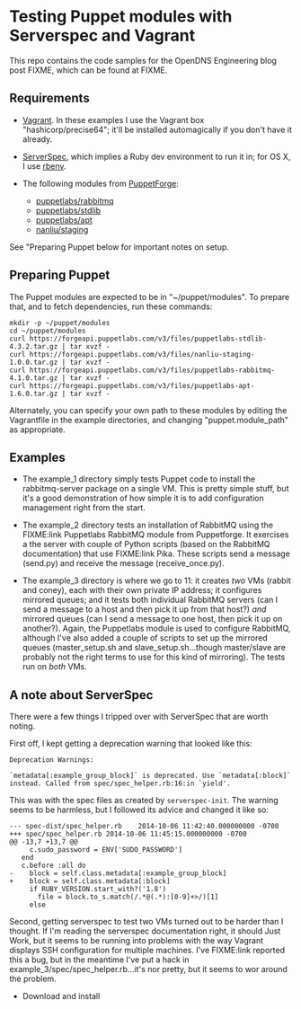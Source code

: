 # Testing Puppet modules with Serverspec and Vagrant

This repo contains the code samples for the OpenDNS Engineering blog
post FIXME, which can be found at FIXME.

## Requirements

* [Vagrant](http://downloads.vagrantup.com/).  In these examples I use
  the Vagrant box "hashicorp/precise64"; it'll be installed
  automagically if you don't have it already.
* [ServerSpec](http://serverspec.org), which implies a Ruby dev
  environment to run it in; for OS X, I use
  [rbenv](https://github.com/sstephenson/rbenv).
* The following modules from
  [PuppetForge](https://forge.puppetlabs.com):

  * [puppetlabs/rabbitmq](https://forge.puppetlabs.com/puppetlabs/rabbitmq)
  * [puppetlabs/stdlib](https://forge.puppetlabs.com/puppetlabs/stdlib)
  * [puppetlabs/apt](https://forge.puppetlabs.com/puppetlabs/apt)
  * [nanliu/staging](https://forge.puppetlabs.com/nanliu/staging)

See "Preparing Puppet below for important notes on setup.

## Preparing Puppet

The Puppet modules are expected to be in "~/puppet/modules".  To
prepare that, and to fetch dependencies, run these commands:

```
mkdir -p ~/puppet/modules
cd ~/puppet/modules
curl https://forgeapi.puppetlabs.com/v3/files/puppetlabs-stdlib-4.3.2.tar.gz | tar xvzf - 
curl https://forgeapi.puppetlabs.com/v3/files/nanliu-staging-1.0.0.tar.gz | tar xvzf - 
curl https://forgeapi.puppetlabs.com/v3/files/puppetlabs-rabbitmq-4.1.0.tar.gz | tar xvzf -
curl https://forgeapi.puppetlabs.com/v3/files/puppetlabs-apt-1.6.0.tar.gz | tar xvzf -
```

Alternately, you can specify your own path to these modules by editing
the Vagrantfile in the example directories, and changing
"puppet.module_path" as appropriate.

## Examples

* The example_1 directory simply tests Puppet code to install the
  rabbitmq-server package on a single VM.  This is pretty simple
  stuff, but it's a good demonstration of how simple it is to add
  configuration management right from the start.

* The example_2 directory tests an installation of RabbitMQ using the
  FIXME:link Puppetlabs RabbitMQ module from Puppetforge.  It
  exercises a the server with couple of Python scripts (based on the
  RabbitMQ documentation) that use FIXME:link Pika.  These scripts
  send a message (send.py) and receive the message (receive_once.py).

* The example_3 directory is where we go to 11: it creates *two* VMs
  (rabbit and coney), each with their own private IP address; it
  configures mirrored queues; and it tests both individual RabbitMQ
  servers (can I send a message to a host and then pick it up from
  that host?) *and* mirrored queues (can I send a message to one host,
  then pick it up on another?).  Again, the Puppetlabs module is used
  to configure RabbitMQ, although I've also added a couple of scripts
  to set up the mirrored queues (master_setup.sh and
  slave_setup.sh...though master/slave are probably not the right
  terms to use for this kind of mirroring).  The tests run on *both*
  VMs.

## A note about ServerSpec

There were a few things I tripped over with ServerSpec that are worth
noting.

First off, I kept getting a deprecation warning that looked like this:

```
Deprecation Warnings:

`metadata[:example_group_block]` is deprecated. Use `metadata[:block]`
instead. Called from spec/spec_helper.rb:16:in `yield'.

```

This was with the spec files as created by `serverspec-init`.  The
warning seems to be harmless, but I followed its advice and changed it
like so:

```
--- spec-dist/spec_helper.rb	2014-10-06 11:42:40.000000000 -0700
+++ spec/spec_helper.rb	2014-10-06 11:45:15.000000000 -0700
@@ -13,7 +13,7 @@
     c.sudo_password = ENV['SUDO_PASSWORD']
   end
   c.before :all do
-    block = self.class.metadata[:example_group_block]
+    block = self.class.metadata[:block]
     if RUBY_VERSION.start_with?('1.8')
       file = block.to_s.match(/.*@(.*):[0-9]+>/)[1]
     else
 ````

Second, getting serverspec to test two VMs turned out to be harder
than I thought.  If I'm reading the serverspec documentation right, it
should Just Work, but it seems to be running into problems with the
way Vagrant displays SSH configuration for multiple machines.  I've
FIXME:link reported this a bug, but in the meantime I've put a hack in
example_3/spec/spec_helper.rb...it's nor pretty, but it seems to wor
around the problem.

* Download and install
